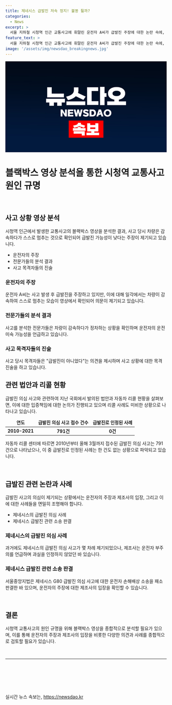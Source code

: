 ```yaml
---
title: 제네시스 급발진 저속 정지! 불똥 튈까?
categories:
  - News
excerpt: >
  서울 지하철 시청역 인근 교통사고에 휘말린 운전자 A씨가 급발진 주장에 대한 논란 속에, 차량 블랙박스 영상과 종합검사 결과가 주목받고 있다. 일부 전문가는 운전미숙 가능성을 제기하며, 관련 법안 논의도 이뤄지고 있는 가운데, 급발진 의심 사고에 대한 관심이 높아지고 있다. 이에 추가로 현대차의 제네시스 급발진 의혹과 관련된 판결 가운데도 언급이 있어, 논란이 더욱 고조되고 있다.
feature_text: >
  서울 지하철 시청역 인근 교통사고에 휘말린 운전자 A씨가 급발진 주장에 대한 논란 속에, 차량 블랙박스 영상과 종합검사 결과가 주목받고 있다. 일부 전문가는 운전미숙 가능성을 제기하며, 관련 법안 논의도 이뤄지고 있는 가운데, 급발진 의심 사고에 대한 관심이 높아지고 있다. 이에 추가로 현대차의 제네시스 급발진 의혹과 관련된 판결 가운데도 언급이 있어, 논란이 더욱 고조되고 있다.
image: '/assets/img/newsdao_breakingnews.jpg'
---
```


<p><img src="/assets/img/newsdao_breakingnews.jpg" alt="bookingtag 속보" /></p>

<h1 data-ke-size="size26"><b>블랙박스 영상 분석을 통한 시청역 교통사고 원인 규명</b></h1>

<p data-ke-size="size16">&nbsp;</p>

<h2 data-ke-size="size26">사고 상황 영상 분석</h2>

<p data-ke-size="size16">시청역 인근에서 발생한 교통사고의 블랙박스 영상을 분석한 결과, 사고 당시 차량은 감속하다가 스스로 멈추는 것으로 확인되어 급발진 가능성이 낮다는 주장이 제기되고 있습니다.</p>

<ul>
<li>운전자의 주장</li>
<li>전문가들의 분석 결과</li>
<li>사고 목격자들의 진술</li>
</ul>

<h3>운전자의 주장</h3>

<p data-ke-size="size16">운전자 A씨는 사고 발생 후 급발진을 주장하고 있지만, 이에 대해 일각에서는 차량이 감속하여 스스로 멈추는 모습이 영상에서 확인되어 의문이 제기되고 있습니다.</p>

<h3>전문가들의 분석 결과</h3>

<p data-ke-size="size16">사고를 분석한 전문가들은 차량이 감속하다가 정차하는 상황을 확인하며 운전자의 운전미숙 가능성을 언급하고 있습니다.</p>

<h3>사고 목격자들의 진술</h3>

<p data-ke-size="size16">사고 당시 목격자들은 "급발진이 아니었다"는 의견을 제시하며 사고 상황에 대한 목격 진술을 하고 있습니다.</p>

<h2 data-ke-size="size26">관련 법안과 리콜 현황</h2>

<p data-ke-size="size16">급발진 의심 사고와 관련하여 지난 국회에서 발의된 법안과 자동차 리콜 현황을 살펴보면, 이에 대한 입증책임에 대한 논의가 진행되고 있으며 리콜 사례도 미비한 상황으로 나타나고 있습니다.</p>

<table>
<thead>
<tr>
<td style="text-align: center; height: 17px;"><b>연도</b></td>
<td style="text-align: center; height: 17px;"><b>급발진 의심 사고 접수 건수</b></td>
<td style="text-align: center; height: 17px;"><b>급발진로 인정된 사례</b></td>
</tr>
</thead>
<tbody>
<tr>
<td style="text-align: center; height: 17px;"><b>2010-2021</b></td>
<td style="text-align: center; height: 17px;"><b>791건</b></td>
<td style="text-align: center; height: 17px;"><b>0건</b></td>
</tr>
</tbody>
</table>

<p data-ke-size="size16">자동차 리콜 센터에 따르면 2010년부터 올해 3월까지 접수된 급발진 의심 사고는 791건으로 나타났으나, 이 중 급발진로 인정된 사례는 한 건도 없는 상황으로 파악되고 있습니다.</p>

<p data-ke-size="size16">&nbsp;</p>

<h2 data-ke-size="size26">급발진 관련 논란과 사례</h2>

<p data-ke-size="size16">급발진 사고의 의심이 제기되는 상황에서는 운전자의 주장과 제조사의 입장, 그리고 이에 대한 사례들을 면밀히 조명해야 합니다.</p>

<ul>
<li>제네시스의 급발진 의심 사례</li>
<li>제네시스 급발진 관련 소송 판결</li>
</ul>

<h3>제네시스의 급발진 의심 사례</h3>

<p data-ke-size="size16">과거에도 제네시스의 급발진 의심 사고가 몇 차례 제기되었으나, 제조사는 운전자 부주의를 언급하며 과실을 인정하지 않았던 바 있습니다.</p>

<h3>제네시스 급발진 관련 소송 판결</h3>

<p data-ke-size="size16">서울중앙지법은 제네시스 G80 급발진 의심 사고에 대한 운전자 손해배상 소송을 패소 판결한 바 있으며, 운전자의 주장에 대한 제조사의 입장을 확인할 수 있습니다.</p>

<p data-ke-size="size16">&nbsp;</p>

<h2 data-ke-size="size26">결론</h2>

<p data-ke-size="size16">시청역 교통사고의 원인 규명을 위해 블랙박스 영상을 종합적으로 분석할 필요가 있으며, 이를 통해 운전자의 주장과 제조사의 입장을 비롯한 다양한 의견과 사례를 종합적으로 검토할 필요가 있습니다.</p>

<p data-ke-size="size16">&nbsp;</p>

<hr>

<p data-ke-size="size16">&nbsp;</p>

<p data-ke-size="size16">&nbsp;</p>

<p data-ke-size="size16">&nbsp;</p>
실시간 뉴스 속보는, <a href="https://newsdao.kr" rel="dofollow">https://newsdao.kr</a>


